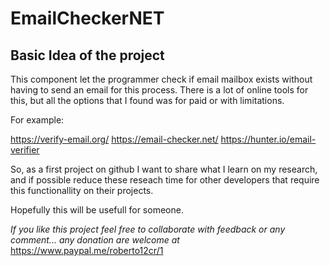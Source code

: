 # EmailCheckerNET

## Basic Idea of the project

This component let the programmer check if email mailbox exists without having to send an email for this process.
There is a lot of online tools for this, but all the options that I found was for paid or with limitations.

For example:

https://verify-email.org/
https://email-checker.net/
https://hunter.io/email-verifier

So, as a first project on github I want to share what I learn on my research, and if possible reduce these reseach time for other developers that require this functionallity on their projects.

Hopefully this will be usefull for someone.

_If you like this project feel free to collaborate with feedback or any comment...
any donation are welcome at_
https://www.paypal.me/roberto12cr/1
